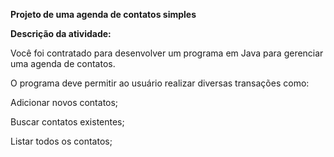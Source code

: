 **Projeto de uma agenda de contatos simples**

**Descrição da atividade:**

Você foi contratado para desenvolver um programa em Java para gerenciar uma agenda de contatos. 

O programa deve permitir ao usuário realizar diversas transações como: 

Adicionar novos contatos;

Buscar contatos existentes;

Listar todos os contatos;

